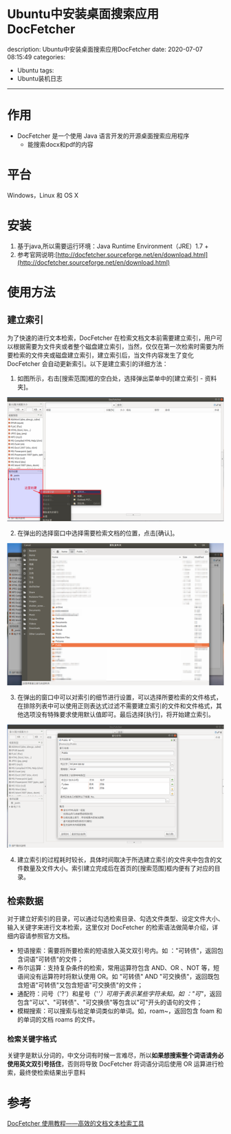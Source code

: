 #   Ubuntu中安装桌面搜索应用DocFetcher
description: Ubuntu中安装桌面搜索应用DocFetcher
date: 2020-07-07 08:15:49
categories:
- Ubuntu
tags:
- Ubuntu装机日志
---
#   作用
+   DocFetcher 是一个使用 Java 语言开发的开源桌面搜索应用程序
    *   能搜索docx和pdf的内容

#   平台
Windows，Linux 和 OS X

#   安装
1.  基于java,所以需要运行环境：Java Runtime Environment（JRE）1.7 +
2.  参考官网说明:[http://docfetcher.sourceforge.net/en/download.html](http://docfetcher.sourceforge.net/en/download.html)

#   使用方法
##  建立索引

为了快速的进行文本检索，DocFetcher 在检索文档文本前需要建立索引，用户可以根据需要为文件夹或者整个磁盘建立索引，当然，仅仅在第一次检索时需要为所要检索的文件夹或磁盘建立索引，建立索引后，当文件内容发生了变化 DocFetcher 会自动更新索引。以下是建立索引的详细方法：


1.  如图所示，右击[搜索范围]框的空白处，选择弹出菜单中的[建立索引 - 资料夹]。

![](../images/2020/07/20200707003.png)


2.  在弹出的选择窗口中选择需要检索文档的位置，点击[确认]。

![](../images/2020/07/20200707004.png)


3.  在弹出的窗口中可以对索引的细节进行设置，可以选择所要检索的文件格式，在排除列表中可以使用正则表达式过滤不需要建立索引的文件和文件格式，其他选项没有特殊要求使用默认值即可。最后选择[执行]，将开始建立索引。

![](../images/2020/07/20200707005.png)


4.  建立索引的过程耗时较长，具体时间取决于所选建立索引的文件夹中包含的文件数量及文件大小。索引建立完成后在首页的[搜索范围]框内便有了对应的目录。


##  检索数据

对于建立好索引的目录，可以通过勾选检索目录、勾选文件类型、设定文件大小、输入关键字来进行文本检索，这里仅对 DocFetcher 的检索语法做简单介绍，详细内容请参照官方文档。
+   短语搜索：需要将所要检索的短语放入英文双引号内。如 ："可转债"，返回包含词语"可转债"的文件；
+   布尔运算：支持复杂条件的检索，常用运算符包含 AND、OR 、NOT 等，短语间没有运算符时将默认使用 OR。如 "可转债" AND "可交换债"，返回既包含短语"可转债"又包含短语"可交换债"的文件；
+   通配符：问号（'?'）和星号（'*'）可用于表示某些字符未知。如 ："可"*，返回包含"可以"、"可转债"、"可交换债"等包含以"可"开头的语句的文件；
+   模糊搜索：可以搜索与给定单词类似的单词。如，roam~，返回包含 foam 和的单词的文档 roams 的文件。

###     检索关键字格式
关键字是默认分词的，中文分词有时候一言难尽，所以**如果想搜索整个词语请务必使用英文双引号括住**，否则将导致 DocFetcher 将词语分词后使用 OR 运算进行检索，最终使检索结果出乎意料

#   参考
[DocFetcher 使用教程——高效的文档文本检索工具](https://hacpai.com/article/1568960776746#part1-%E5%BB%BA%E7%AB%8B%E7%B4%A2%E5%BC%95)
